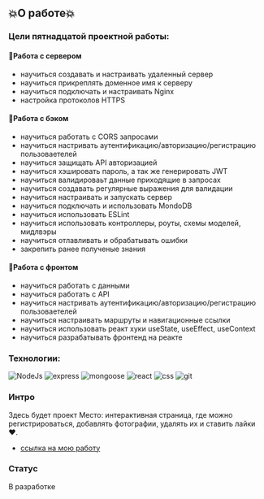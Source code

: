 

## 💥О работе💥

### Цели пятнадцатой проектной работы:

#### 💽Работа с сервером

- научиться создавать и настраивать удаленный сервер
- научиться прикреплять доменное имя к серверу
- научиться подключать и настраивать Nginx
- настройка протоколов HTTPS

####  💾Работа с бэком

- научиться работать с CORS запросами
- научиться настривать аутентификацию/авторизацию/регистрацию пользоваетелей
- научиться защищать API авторизацией
- научиться хэшировать пароль, а так же генерировать JWT
- научиться валидироваьт данные приходящие в запросах
- научиться создавать регулярные выражения для валидации
- научиться настраивать и запускать сервер
- научиться подключать и использовать MondoDB
- научиться использовать ESLint
- научиться использовать контроллеры, роуты, схемы моделей, мидлвэры
- научиться отлавливать и обрабатывать ошибки
- закрепить ранее полученые знания

#### 📱Работа с фронтом

- научиться работать с данными
- научиться работать с API 
- научиться настривать аутентификацию/авторизацию/регистрацию пользоваетелей
- научиться настраивать маршруты и навигационные ссылки
- научиться использовать реакт хуки useState, useEffect, useContext
- научиться разрабатывать фронтенд на реакте

### Технологии:

![NodeJs](https://img.shields.io/badge/-Node.js-090909?style=flat&logo=node.js)
![express](https://img.shields.io/badge/-express-090909?style=flat&logo=express)
![mongoose](https://img.shields.io/badge/-mongoose-090909?style=flat&logo=mongodb)
![react](https://img.shields.io/badge/-React-090909?style=flat&logo=react)
![css](https://img.shields.io/badge/-CSS3-090909?style=flat&logo=css3)
![git](https://img.shields.io/badge/-git-090909?style=flat&logo=git)

### Интро

Здесь будет проект Место: интерактивная страница, где можно регистрироваться, добавлять фотографии, удалять их и ставить лайки ❤️.
- [ссылка на мою работу](https://mine-mesto.nomoredomains.xyz/)

### Статус

В разработке
